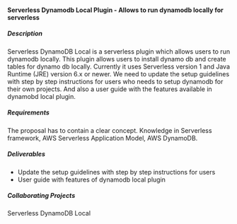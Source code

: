 #### Serverless Dynamodb Local Plugin - Allows to run dynamodb locally for serverless

##### Description
<a class="serverless_dynamodb_url" target="_blank">Serverless DynamoDB Local</a> is a serverless plugin which allows users to run dynamodb locally. This plugin allows users to install dynamo db and create tables for dynamo db locally. Currently it uses Serverless version 1 and Java Runtime (JRE) version 6.x or newer. We need to update the setup guidelines with step by step instructions for users who needs to setup dynamodb for their own projects. And also a user guide with the features available in dynamobd local plugin. 

##### Requirements
The proposal has to contain a clear concept.
Knowledge in Serverless framework, AWS Serverless Application Model, AWS DynamoDB.

##### Deliverables
- Update the setup guidelines with step by step instructions for users
- User guide with features of dynamodb local plugin

##### Collaborating Projects
<a class="serverless_dynamodb_url" target="_blank">Serverless DynamoDB Local</a>


